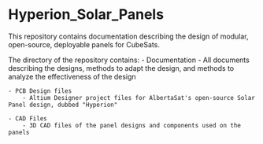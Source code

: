 # Hyperion_Solar_Panels

This repository contains documentation describing the design of modular, open-source, deployable panels for CubeSats. 

The directory of the repository contains:
	- Documentation
		- All documents describing the designs, methods to adapt the design, and methods to analyze the effectiveness of the design

	- PCB Design files
		- Altium Designer project files for AlbertaSat's open-source Solar Panel design, dubbed "Hyperion"
	
	- CAD Files
		- 3D CAD files of the panel designs and components used on the panels





